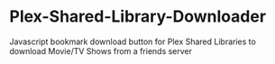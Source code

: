 # Plex-Shared-Library-Downloader
Javascript bookmark download button for Plex Shared Libraries to download Movie/TV Shows from a friends server

